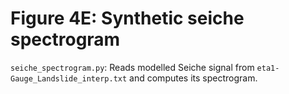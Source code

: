 # Figure 4E: Synthetic seiche spectrogram

`seiche_spectrogram.py`: Reads modelled Seiche signal from `eta1-Gauge_Landslide_interp.txt` and computes its spectrogram.
